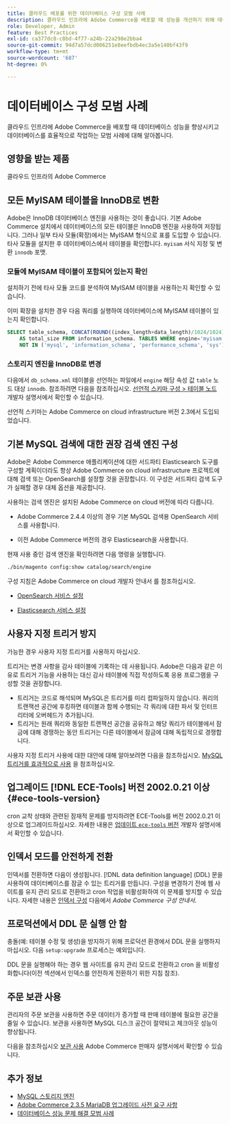 ```yaml
---
title: 클라우드 배포를 위한 데이터베이스 구성 모범 사례
description: 클라우드 인프라에 Adobe Commerce을 배포할 때 성능을 개선하기 위해 데이터베이스 및 애플리케이션 설정을 구성하는 방법에 대해 알아봅니다.
role: Developer, Admin
feature: Best Practices
exl-id: ca377dc8-c8bd-4f77-a24b-22a298e2bba4
source-git-commit: 94d7a57dcd006251e8eefbdb4ec3a5e140bf43f9
workflow-type: tm+mt
source-wordcount: '687'
ht-degree: 0%

---
```


# 데이터베이스 구성 모범 사례

클라우드 인프라에 Adobe Commerce을 배포할 때 데이터베이스 성능을 향상시키고 데이터베이스를 효율적으로 작업하는 모범 사례에 대해 알아봅니다.

## 영향을 받는 제품

클라우드 인프라의 Adobe Commerce

## 모든 MyISAM 테이블을 InnoDB로 변환

Adobe은 InnoDB 데이터베이스 엔진을 사용하는 것이 좋습니다. 기본 Adobe Commerce 설치에서 데이터베이스의 모든 테이블은 InnoDB 엔진을 사용하여 저장됩니다. 그러나 일부 타사 모듈(확장)에서는 MyISAM 형식으로 표를 도입할 수 있습니다. 타사 모듈을 설치한 후 데이터베이스에서 테이블을 확인합니다. `myisam` 서식 지정 및 변환 `innodb` 포맷.

### 모듈에 MyISAM 테이블이 포함되어 있는지 확인

설치하기 전에 타사 모듈 코드를 분석하여 MyISAM 테이블을 사용하는지 확인할 수 있습니다.

이미 확장을 설치한 경우 다음 쿼리를 실행하여 데이터베이스에 MyISAM 테이블이 있는지 확인합니다.

```sql
SELECT table_schema, CONCAT(ROUND((index_length+data_length)/1024/1024),'MB')
    AS total_size FROM information_schema. TABLES WHERE engine='myisam' AND table_schema
    NOT IN ('mysql', 'information_schema', 'performance_schema', 'sys');
```

### 스토리지 엔진을 InnoDB로 변경

다음에서 `db_schema.xml` 테이블을 선언하는 파일에서 `engine` 해당 속성 값 `table` 노드 대상 `innodb`. 참조하려면 다음을 참조하십시오. [선언적 스키마 구성 > 테이블 노드](https://developer.adobe.com/commerce/php/development/components/declarative-schema/configuration/) 개발자 설명서에서 확인할 수 있습니다.

선언적 스키마는 Adobe Commerce on cloud infrastructure 버전 2.3에서 도입되었습니다.

## 기본 MySQL 검색에 대한 권장 검색 엔진 구성

Adobe은 Adobe Commerce 애플리케이션에 대한 서드파티 Elasticsearch 도구를 구성할 계획이더라도 항상 Adobe Commerce on cloud infrastructure 프로젝트에 대해 검색 또는 OpenSearch를 설정할 것을 권장합니다. 이 구성은 서드파티 검색 도구가 실패할 경우 대체 옵션을 제공합니다.

사용하는 검색 엔진은 설치된 Adobe Commerce on cloud 버전에 따라 다릅니다.

- Adobe Commerce 2.4.4 이상의 경우 기본 MySQL 검색용 OpenSearch 서비스를 사용합니다.

- 이전 Adobe Commerce 버전의 경우 Elasticsearch을 사용합니다.

현재 사용 중인 검색 엔진을 확인하려면 다음 명령을 실행합니다.

```bash
./bin/magento config:show catalog/search/engine
```

구성 지침은 Adobe Commerce on cloud 개발자 안내서 를 참조하십시오.

- [OpenSearch 서비스 설정](https://devdocs.magento.com/cloud/project/services-opensearch.html)

- [Elasticsearch 서비스 설정](https://devdocs.magento.com/cloud/project/services-elastic.html)

## 사용자 지정 트리거 방지

가능한 경우 사용자 지정 트리거를 사용하지 마십시오.

트리거는 변경 사항을 감사 테이블에 기록하는 데 사용됩니다. Adobe은 다음과 같은 이유로 트리거 기능을 사용하는 대신 감사 테이블에 직접 작성하도록 응용 프로그램을 구성할 것을 권장합니다.

- 트리거는 코드로 해석되며 MySQL은 트리거를 미리 컴파일하지 않습니다. 쿼리의 트랜잭션 공간에 후킹하면 테이블과 함께 수행되는 각 쿼리에 대한 파서 및 인터프리터에 오버헤드가 추가됩니다.
- 트리거는 원래 쿼리와 동일한 트랜잭션 공간을 공유하고 해당 쿼리가 테이블에서 잠금에 대해 경쟁하는 동안 트리거는 다른 테이블에서 잠금에 대해 독립적으로 경쟁합니다.

사용자 지정 트리거 사용에 대한 대안에 대해 알아보려면 다음을 참조하십시오. [MySQL 트리거를 효과적으로 사용](mysql-triggers-usage.md) 을 참조하십시오.

## 업그레이드 [!DNL ECE-Tools] 버전 2002.0.21 이상 {#ece-tools-version}

cron 교착 상태와 관련된 잠재적 문제를 방지하려면 ECE-Tools를 버전 2002.0.21 이상으로 업그레이드하십시오. 자세한 내용은 [업데이트 `ece-tools` 버전](https://devdocs.magento.com/cloud/project/ece-tools-update.html) 개발자 설명서에서 확인할 수 있습니다.

## 인덱서 모드를 안전하게 전환

<!--This best practice might belong in the Maintenance phase. Database lock prevention might be consolidated under a single heading-->

인덱서를 전환하면 다음이 생성됩니다. [!DNL data definition language] (DDL) 문을 사용하여 데이터베이스를 잠글 수 있는 트리거를 만듭니다. 구성을 변경하기 전에 웹 사이트를 유지 관리 모드로 전환하고 cron 작업을 비활성화하여 이 문제를 방지할 수 있습니다.
자세한 내용은 [인덱서 구성](https://experienceleague.adobe.com/docs/commerce-operations/configuration-guide/cli/manage-indexers.html#configure-indexers-1) 다음에서 *Adobe Commerce 구성 안내서*.

## 프로덕션에서 DDL 문 실행 안 함

충돌(예: 테이블 수정 및 생성)을 방지하기 위해 프로덕션 환경에서 DDL 문을 실행하지 마십시오. 다음 `setup:upgrade` 프로세스는 예외입니다.

DDL 문을 실행해야 하는 경우 웹 사이트를 유지 관리 모드로 전환하고 cron 을 비활성화합니다(이전 섹션에서 인덱스를 안전하게 전환하기 위한 지침 참조).

## 주문 보관 사용

관리자의 주문 보관을 사용하면 주문 데이터가 증가할 때 판매 테이블에 필요한 공간을 줄일 수 있습니다. 보관을 사용하면 MySQL 디스크 공간이 절약되고 체크아웃 성능이 향상됩니다.

다음을 참조하십시오 [보관 사용](https://experienceleague.adobe.com/docs/commerce-admin/stores-sales/order-management/orders/order-archive.html) Adobe Commerce 판매자 설명서에서 확인할 수 있습니다.

## 추가 정보

- [MySQL 스토리지 엔진](https://dev.mysql.com/doc/refman/8.0/en/storage-engines.html)
- [Adobe Commerce 2.3.5 MariaDB 업그레이드 사전 요구 사항](../maintenance/commerce-235-upgrade-prerequisites-mariadb.md)
- [데이터베이스 성능 문제 해결 모범 사례](../maintenance/resolve-database-performance-issues.md)
